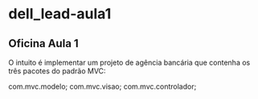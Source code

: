 # dell_lead-aula1

## Oficina Aula 1

O intuito é implementar um projeto de agência bancária que contenha os três pacotes do padrão MVC:

com.mvc.modelo;
com.mvc.visao;
com.mvc.controlador;
